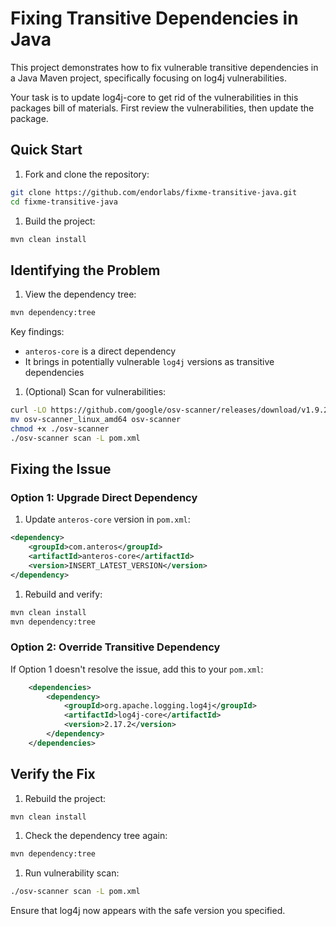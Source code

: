 # Fixing Transitive Dependencies in Java

This project demonstrates how to fix vulnerable transitive dependencies in a Java Maven project, specifically focusing on log4j vulnerabilities.

Your task is to update log4j-core to get rid of the vulnerabilities in this packages bill of materials. First review the vulnerabilities, then update the package.

## Quick Start

1. Fork and clone the repository:

```bash
git clone https://github.com/endorlabs/fixme-transitive-java.git
cd fixme-transitive-java
```

1. Build the project:

```bash
mvn clean install
```

## Identifying the Problem

1. View the dependency tree:

```bash
mvn dependency:tree
```

Key findings:

- `anteros-core` is a direct dependency
- It brings in potentially vulnerable `log4j` versions as transitive dependencies

1. (Optional) Scan for vulnerabilities:

```bash
curl -LO https://github.com/google/osv-scanner/releases/download/v1.9.2/osv-scanner_linux_amd64
mv osv-scanner_linux_amd64 osv-scanner
chmod +x ./osv-scanner
./osv-scanner scan -L pom.xml
```

## Fixing the Issue

### Option 1: Upgrade Direct Dependency

1. Update `anteros-core` version in `pom.xml`:

```xml
<dependency>
    <groupId>com.anteros</groupId>
    <artifactId>anteros-core</artifactId>
    <version>INSERT_LATEST_VERSION</version>
</dependency>
```

1. Rebuild and verify:

```bash
mvn clean install
mvn dependency:tree
```

### Option 2: Override Transitive Dependency

If Option 1 doesn't resolve the issue, add this to your `pom.xml`:

```xml
    <dependencies>
        <dependency>
            <groupId>org.apache.logging.log4j</groupId>
            <artifactId>log4j-core</artifactId>
            <version>2.17.2</version>
        </dependency>
    </dependencies>
```

## Verify the Fix

1. Rebuild the project:

```bash
mvn clean install
```

1. Check the dependency tree again:

```bash
mvn dependency:tree
```

1. Run vulnerability scan:

```bash
./osv-scanner scan -L pom.xml 
```

Ensure that log4j now appears with the safe version you specified.
